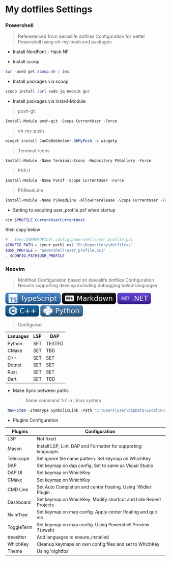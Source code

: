 # My dotfiles Settings

### Powershell

> Refererenced from devaslife dotfiles
> Configuration for better Powershell using oh-my-posh and packages

- Install NerdFont - Hack NF

- Install scoop

```powershell
iwr -useb get.scoop.sh | iex
```

- Install packages via scoop
```powershell
scoop install curl sudo jq neovim gcc
```

- Install packages via Install-Module

> posh-git
```powershell
Install-Module posh-git -Scope CurrentUser -Force
```

> oh-my-push
```powershell
winget install JanDeDobbeleer.OhMyPosh -s wingetp
```

> Terminal-Icons
```powershell
Install-Module -Name Terminal-Icons -Repository PSGallery -Force
```

> PSFzf
```powershell
Install-Module -Name PSFzf -Scope CurrentUser -Force
```

> PSReadLine
```powershell
Install-Module -Name PSReadLine -AllowPrerelease -Scope CurrentUser -Force -SkipPublisherCheck
```

- Setting to excuting user_profile.ps1 when startup

```powershell
vim $PROFILE.CurrentUserCurrentHost
```

then copy below

```powershell
# . $env:USERPROFILE\.config\powershell\user_profile.ps1
$CONFIG_PATH = {your path} ex) "D:\Repository\dotfiles\"
$USR_PROFILE = "powershell\user_profile.ps1"
. $CONFIG_PATH$USR_PROFILE
```

### Neovim

> Modified Configuration based on devaslife dotfiles
> Configuration Neovim supporting develop including debugging below languages

![typescript](https://raw.githubusercontent.com/rhkr827/MyBadgeMaker/e69f02a2494f4d2cf1bad1173d5cdde7cde2e86c/badge/typescript.svg)
![markdown](https://raw.githubusercontent.com/rhkr827/MyBadgeMaker/e69f02a2494f4d2cf1bad1173d5cdde7cde2e86c/badge/markdown.svg)
![dotnet](https://raw.githubusercontent.com/rhkr827/MyBadgeMaker/e69f02a2494f4d2cf1bad1173d5cdde7cde2e86c/badge/.net.svg)
![cpp](https://raw.githubusercontent.com/rhkr827/MyBadgeMaker/e69f02a2494f4d2cf1bad1173d5cdde7cde2e86c/badge/cpp.svg)
![python](https://raw.githubusercontent.com/rhkr827/MyBadgeMaker/e69f02a2494f4d2cf1bad1173d5cdde7cde2e86c/badge/python.svg)

> Configured

| Lanuages | LSP | DAP    |
| -------- | --- | ------ |
| Python   | SET | TESTED |
| CMake    | SET | TBD    |
| C++      | SET | SET    |
| Dotnet   | SET | SET    |
| Rust     | SET | SET    |
| Dart     | SET | TBD    |

- Make Sync between paths
  > Same command 'ln' in Linux system

```powershell
 New-Item -ItemType SymbolicLink -Path "C:\Users\user\AppData\Local\nvim" -Target "C:\Users\user\.config\nvim"
```

- Plugins Configuration

| Plugins    | Configuration                                                      |
| ---------- | ------------------------------------------------------------------ |
| LSP        | Not fixed                                                          |
| Mason      | Install LSP, Lint, DAP and Formatter for supporting languages      |
| Telescope  | Set ignore file name pattern. Set keymap on WhichKey               |
| DAP        | Set keymap on dap config. Set to same as Visual Studio             |
| DAP UI     | Set keymap on WhichKey                                             |
| CMake      | Set keymap on WhichKey                                             |
| CMD Line   | Set Auto Completion and center floating. Using 'Widler' Plugin     |
| Dashboard  | Set keymap on WhichKey. Modify shortcut and hide Recent Projects   |
| NvimTree   | Set keymap on map config. Apply center floating and quit via <ESC> |
| ToggleTerm | Set keymap on map config. Using Powershell Preview 7(pwsh)         |
| treesitter | Add languages to ensure_installed                                  |
| WhichKey   | Cleanup keymaps on own config files and set to WhichKey            |
| Theme      | Using 'nightfox'                                                   |
